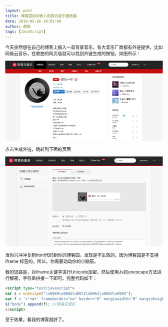 ```yaml
---
layout: post
title: 博客园如何嵌入网易云音乐播放器
date: 2019-05-26 18:01:00
author: 薛勤
tags: [JavaScript]
---
```

今天突然想在自己的博客上插入一首背景音乐，各大音乐厂商都有外链提供，比如网易云音乐，在歌曲的网页版就可以找到外链生成的按钮，如图所示：

![1558864098351](./20190526博客园如何嵌入网易云音乐播放器/VEqfm9.jpg)

点击生成外链，跳转到下面的页面

![](./20190526博客园如何嵌入网易云音乐播放器/VEqrF0.jpg)

当你兴冲冲复制html代码到你的博客园，发现是不生效的，因为博客园是不支持 iframe 标签的。所以，你需要动动你的小脑筋。

我的思路是，对iframe关键字进行Unicode加密，然后使用Js的unescape方法进行解密，字符串拼接一下即可。完整代码如下：

```html
<script type="text/javascript">
var s = unescape("\u0069\u0066\u0072\u0061\u006d\u0065");
var f = '<'+s+' frameborder="no" border="0" marginwidth="0" marginheight="0" width="280" height="52" src="//music.163.com/outchain/player?type=2&amp;id=516657051&amp;auto=1&amp;height=32" class="music" style="z-index: 0;right: 0PX;display: block;bottom: 60px;position: fixed;"></'+s+'>';
$("body").append(f); //网易云音乐
</script>
```

至于效果，看我的博客就好了。

